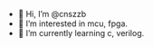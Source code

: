 - 👋 Hi, I’m @cnszzb
- 👀 I’m interested in mcu, fpga.
- 🌱 I’m currently learning c, verilog.


<!---
cnszzb/cnszzb is a ✨ special ✨ repository because its `README.md` (this file) appears on your GitHub profile.
You can click the Preview link to take a look at your changes.
--->
